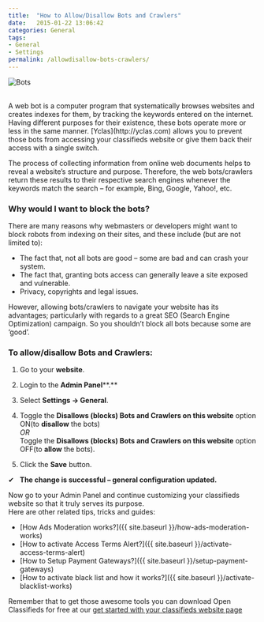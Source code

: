 ```yaml
---
title:  "How to Allow/Disallow Bots and Crawlers"
date:   2015-01-22 13:06:42
categories: General
tags: 
- General
- Settings
permalink: /allowdisallow-bots-crawlers/
---
```

![Bots](//open-classifieds.com/wp-content/uploads/2015/01/1280x853xlock-and-key-367696_1280.jpg.pagespeed.ic.YSkTYWBoD_.jpg) 

<br>
A web bot is a computer program that systematically browses websites and creates indexes for them, by tracking the keywords entered on the internet. Having different purposes for their existence, these bots operate more or less in the same manner. [Yclas](http://yclas.com) allows you to prevent those bots from accessing your classifieds website or give them back their access with a single switch.

The process of collecting information from online web documents helps to reveal a website’s structure and purpose. Therefore, the web bots/crawlers return these results to their respective search engines whenever the keywords match the search – for example, Bing, Google, Yahoo!, etc.

### Why would I want to block the bots?

There are many reasons why webmasters or developers might want to block robots from indexing on their sites, and these include (but are not limited to): 

* The fact that, not all bots are good – some are bad and can crash your system.
* The fact that, granting bots access can generally leave a site exposed and vulnerable.
* Privacy, copyrights and legal issues.

However, allowing bots/crawlers to navigate your website has its advantages; particularly with regards to a great SEO (Search Engine Optimization) campaign. So you shouldn’t block all bots because some are ‘good’. 

### To allow/disallow Bots and Crawlers:

1. Go to your **website**.
2. Login to the **Admin Panel****.**
3. Select **Settings -> General**.
4. Toggle the **Disallows (blocks) Bots and Crawlers on this website** option ON(to **disallow** the bots)  
*OR*  
Toggle the **Disallows (blocks) Bots and Crawlers on this website** option OFF(to **allow** the bots).

5. Click the **Save** button.

✔   **The change is successful – general configuration updated.** 

Now go to your Admin Panel and continue customizing your classifieds website so that it truly serves its purpose.  
Here are other related tips, tricks and guides: 

* [How Ads Moderation works?]({{ site.baseurl }}/how-ads-moderation-works)
* [How to activate Access Terms Alert?]({{ site.baseurl }}/activate-access-terms-alert)
* [How to Setup Payment Gateways?]({{ site.baseurl }}/setup-payment-gateways)
* [How to activate black list and how it works?]({{ site.baseurl }}/activate-blacklist-works)

Remember that to get those awesome tools you can download Open Classifieds for free at our [get started with your classifieds website page](http://open-classifieds.com/download/)

